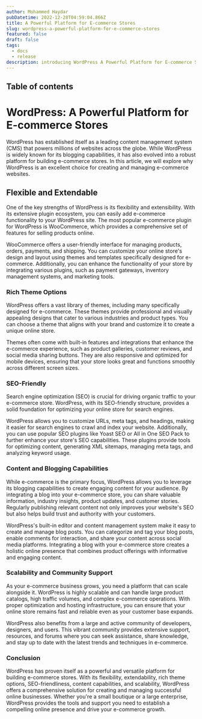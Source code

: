 ```yaml
---
author: Mohammed Haydar
pubDatetime: 2022-12-28T04:59:04.866Z
title: A Powerful Platform for E-commerce Stores
slug: wordpress-a-powerful-platform-for-e-commerce-stores
featured: false
draft: false
tags:
  - docs
  - release
description: introducing WordPress A Powerful Platform for E-commerce Stores for blog posts.
---
```


## Table of contents

# WordPress: A Powerful Platform for E-commerce Stores

WordPress has established itself as a leading content management system (CMS) that powers millions of websites across the globe. While WordPress is widely known for its blogging capabilities, it has also evolved into a robust platform for building e-commerce stores. In this article, we will explore why WordPress is an excellent choice for creating and managing e-commerce websites.

## Flexible and Extendable

One of the key strengths of WordPress is its flexibility and extensibility. With its extensive plugin ecosystem, you can easily add e-commerce functionality to your WordPress site. The most popular e-commerce plugin for WordPress is WooCommerce, which provides a comprehensive set of features for selling products online.

WooCommerce offers a user-friendly interface for managing products, orders, payments, and shipping. You can customize your online store's design and layout using themes and templates specifically designed for e-commerce. Additionally, you can enhance the functionality of your store by integrating various plugins, such as payment gateways, inventory management systems, and marketing tools.

### Rich Theme Options

WordPress offers a vast library of themes, including many specifically designed for e-commerce. These themes provide professional and visually appealing designs that cater to various industries and product types. You can choose a theme that aligns with your brand and customize it to create a unique online store.

Themes often come with built-in features and integrations that enhance the e-commerce experience, such as product galleries, customer reviews, and social media sharing buttons. They are also responsive and optimized for mobile devices, ensuring that your store looks great and functions smoothly across different screen sizes.

### SEO-Friendly

Search engine optimization (SEO) is crucial for driving organic traffic to your e-commerce store. WordPress, with its SEO-friendly structure, provides a solid foundation for optimizing your online store for search engines.

WordPress allows you to customize URLs, meta tags, and headings, making it easier for search engines to crawl and index your website. Additionally, you can use popular SEO plugins like Yoast SEO or All in One SEO Pack to further enhance your store's SEO capabilities. These plugins provide tools for optimizing content, generating XML sitemaps, managing meta tags, and analyzing keyword usage.

### Content and Blogging Capabilities

While e-commerce is the primary focus, WordPress allows you to leverage its blogging capabilities to create engaging content for your audience. By integrating a blog into your e-commerce store, you can share valuable information, industry insights, product updates, and customer stories. Regularly publishing relevant content not only improves your website's SEO but also helps build trust and authority with your customers.

WordPress's built-in editor and content management system make it easy to create and manage blog posts. You can categorize and tag your blog posts, enable comments for interaction, and share your content across social media platforms. Integrating a blog with your e-commerce store creates a holistic online presence that combines product offerings with informative and engaging content.

### Scalability and Community Support

As your e-commerce business grows, you need a platform that can scale alongside it. WordPress is highly scalable and can handle large product catalogs, high traffic volumes, and complex e-commerce operations. With proper optimization and hosting infrastructure, you can ensure that your online store remains fast and reliable even as your customer base expands.

WordPress also benefits from a large and active community of developers, designers, and users. This vibrant community provides extensive support, resources, and forums where you can seek assistance, share knowledge, and stay up to date with the latest trends and techniques in e-commerce.

### Conclusion

WordPress has proven itself as a powerful and versatile platform for building e-commerce stores. With its flexibility, extendability, rich theme options, SEO-friendliness, content capabilities, and scalability, WordPress offers a comprehensive solution for creating and managing successful online businesses. Whether you're a small boutique or a large enterprise, WordPress provides the tools and support you need to establish a compelling online presence and drive your e-commerce growth.
